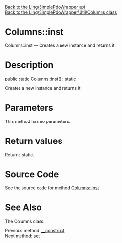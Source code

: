 [Back to the Ling/SimplePdoWrapper api](https://github.com/lingtalfi/SimplePdoWrapper/blob/master/doc/api/Ling/SimplePdoWrapper.md)<br>
[Back to the Ling\SimplePdoWrapper\Util\Columns class](https://github.com/lingtalfi/SimplePdoWrapper/blob/master/doc/api/Ling/SimplePdoWrapper/Util/Columns.md)


Columns::inst
================



Columns::inst — Creates a new instance and returns it.




Description
================


public static [Columns::inst](https://github.com/lingtalfi/SimplePdoWrapper/blob/master/doc/api/Ling/SimplePdoWrapper/Util/Columns/inst.md)() : static




Creates a new instance and returns it.




Parameters
================

This method has no parameters.


Return values
================

Returns static.








Source Code
===========
See the source code for method [Columns::inst](https://github.com/lingtalfi/SimplePdoWrapper/blob/master/Util/Columns.php#L54-L57)


See Also
================

The [Columns](https://github.com/lingtalfi/SimplePdoWrapper/blob/master/doc/api/Ling/SimplePdoWrapper/Util/Columns.md) class.

Previous method: [__construct](https://github.com/lingtalfi/SimplePdoWrapper/blob/master/doc/api/Ling/SimplePdoWrapper/Util/Columns/__construct.md)<br>Next method: [set](https://github.com/lingtalfi/SimplePdoWrapper/blob/master/doc/api/Ling/SimplePdoWrapper/Util/Columns/set.md)<br>

